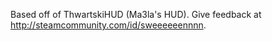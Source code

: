 Based off of ThwartskiHUD (Ma3la's HUD).
Give feedback at http://steamcommunity.com/id/sweeeeeennnn.
